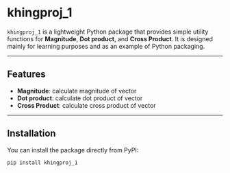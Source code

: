 # khingproj_1
`khingproj_1` is a lightweight Python package that provides simple utility functions
for **Magnitude**, **Dot product**, and **Cross Product**.
It is designed mainly for learning purposes and as an example of Python packaging.

---

## Features
- **Magnitude**: calculate magnitude of vector
- **Dot product**: calculate dot product of vector
- **Cross Product**: calculate cross product of vector

---

## Installation

You can install the package directly from PyPI:

```bash
pip install khingproj_1
